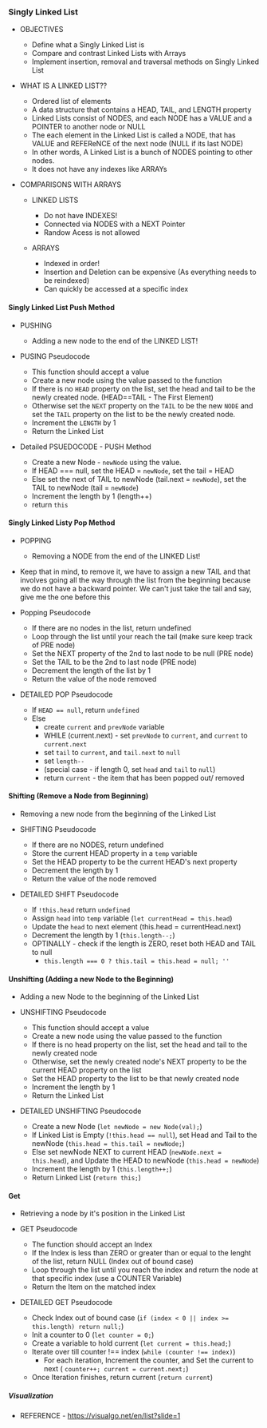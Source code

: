 ### Singly Linked List

- OBJECTIVES

  - Define what a Singly Linked List is
  - Compare and contrast Linked Lists with Arrays
  - Implement insertion, removal and traversal methods on Singly Linked List

- WHAT IS A LINKED LIST??

  - Ordered list of elements
  - A data structure that contains a HEAD, TAIL, and LENGTH property
  - Linked Lists consist of NODES, and each NODE has a VALUE and a POINTER to another node or NULL
  - The each element in the Linked List is called a NODE, that has VALUE and REFEReNCE of
    the next node (NULL if its last NODE)
  - In other words, A Linked List is a bunch of NODES pointing to other nodes.
  - It does not have any indexes like ARRAYs

- COMPARISONS WITH ARRAYS

  - LINKED LISTS

    - Do not have INDEXES!
    - Connected via NODES with a NEXT Pointer
    - Randow Acess is not allowed

  - ARRAYS
    - Indexed in order!
    - Insertion and Deletion can be expensive (As everything needs to be reindexed)
    - Can quickly be accessed at a specific index

#### Singly Linked List Push Method

- PUSHING

  - Adding a new node to the end of the LINKED LIST!

- PUSING Pseudocode

  - This function should accept a value
  - Create a new node using the value passed to the function
  - If there is no `HEAD` property on the list, set the head and tail to be the newly created node.
    (HEAD==TAIL - The First Element)
  - Otherwise set the `NEXT` property on the `TAIL` to be the new `NODE` and set the `TAIL` property on the list to be
    the newly created node.
  - Increment the `LENGTH` by 1
  - Return the Linked List

- Detailed PSUEDOCODE - PUSH Method

  - Create a new Node - `newNode` using the value.
  - If HEAD === null, set the HEAD = `newNode`, set the tail = HEAD
  - Else set the next of TAIL to newNode (tail.next = `newNode`), set the TAIL to newNode (tail = `newNode`)
  - Increment the length by 1 (length++)
  - return `this`

#### Singly Linked Listy Pop Method

- POPPING

  - Removing a NODE from the end of the LINKED List!

- Keep that in mind, to remove it, we have to assign a new TAIL and that involves going all the way through the
  list from the beginning because we do not have a backward pointer. We can't just take the tail and say, give me the one before this

- Popping Pseudocode

  - If there are no nodes in the list, return undefined
  - Loop through the list until your reach the tail (make sure keep track of PRE node)
  - Set the NEXT property of the 2nd to last node to be null (PRE node)
  - Set the TAIL to be the 2nd to last node (PRE node)
  - Decrement the length of the list by 1
  - Return the value of the node removed

- DETAILED POP Pseudocode
  - If `HEAD == null`, return `undefined`
  - Else
    - create `current` and `prevNode` variable
    - WHILE (current.next) - set `prevNode` to `current`, and `current` to `current.next`
    - set `tail` to `current`, and `tail.next` to `null`
    - set `length--`
    - (special case - if length 0, set `head` and `tail` to `null`)
    - return `current` - the item that has been popped out/ removed

#### Shifting (Remove a Node from Beginning)

- Removing a new node from the beginning of the Linked List

- SHIFTING Pseudocode

  - If there are no NODES, return undefined
  - Store the current HEAD property in a `temp` variable
  - Set the HEAD property to be the current HEAD's next property
  - Decrement the length by 1
  - Return the value of the node removed

- DETAILED SHIFT Pseudocode
  - If `!this.head` return `undefined`
  - Assign `head` into `temp` variable (`let currentHead = this.head`)
  - Update the `head` to next element (this.head = currentHead.next)
  - Decrement the length by 1 (`this.length--;`)
  - OPTINALLY - check if the length is ZERO, reset both HEAD and TAIL to null
    - `this.length === 0 ? this.tail = this.head = null; ''`

#### Unshifting (Adding a new Node to the Beginning)

- Adding a new Node to the beginning of the Linked List

- UNSHIFTING Pseudocode

  - This function should accept a value
  - Create a new node using the value passed to the function
  - If there is no head property on the list, set the head and tail to the newly created node
  - Otherwise, set the newly created node's NEXT property to be the current HEAD property on the list
  - Set the HEAD property to the list to be that newly created node
  - Increment the length by 1
  - Return the Linked List

- DETAILED UNSHIFTING Pseudocode
  - Create a new Node (`let newNode = new Node(val);`)
  - If Linked List is Empty (`!this.head == null`), set Head and Tail to the newNode (`this.head = this.tail = newNode;`)
  - Else set newNode NEXT to current HEAD (`newNode.next = this.head`), and Update the HEAD to newNode (`this.head = newNode`)
  - Increment the length by 1 (`this.length++;`)
  - Return Linked List (`return this;`)

#### Get

- Retrieving a node by it's position in the Linked List

- GET Pseudocode

  - The function should accept an Index
  - If the Index is less than ZERO or greater than or equal to the lenght of the list, return NULL (Index out of bound case)
  - Loop through the list until you reach the index and return the node at that specific index (use a COUNTER Variable)
  - Return the Item on the matched index

- DETAILED GET Pseudocode
  - Check Index out of bound case (`if (index < 0 || index >= this.length) return null;`)
  - Init a counter to 0 (`let counter = 0;`)
  - Create a variable to hold current (`let current = this.head;`)
  - Iterate over till counter !== index (`while (counter !== index)`)
    - For each iteration, Increment the counter, and Set the current to next ( `counter++; current = current.next;`)
  - Once Iteration finishes, return current (`return current`)

##### Visualization

- REFERENCE - https://visualgo.net/en/list?slide=1
